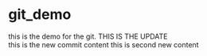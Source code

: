 # git_demo
this is the demo for the git.
THIS IS THE UPDATE   
this is the new commit content 
this is second new content 